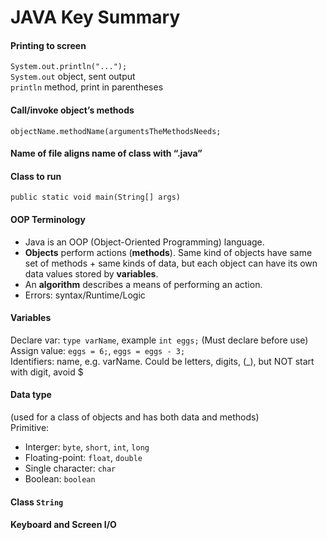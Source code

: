 # JAVA Key Summary

#### Printing to screen
`System.out.println("...");`   
`System.out` object, sent output  
`println` method, print in parentheses

#### Call/invoke object’s methods
`objectName.methodName(argumentsTheMethodsNeeds;`

#### Name of file aligns name of class with “.java”
#### Class to run
`public static void main(String[] args)`

#### OOP Terminology
- Java is an OOP (Object-Oriented Programming) language.
- **Objects** perform actions (**methods**). Same kind of objects have same set of methods + same kinds of data, but each object can have its own data values stored by **variables**. 
- An **algorithm** describes a means of performing an action.
- Errors: syntax/Runtime/Logic
#### Variables
Declare var: `type varName`, example `int eggs;` (Must declare before use)<br>
Assign value: `eggs = 6;`, `eggs = eggs - 3;`<br>
Identifiers: name, e.g. varName. Could be letters, digits, (_), but NOT start with digit, avoid $ <br>
#### Data type
(used for a class of objects and has both data and methods)<br>
Primitive: 
- Interger: `byte`, `short`, `int`, `long`
- Floating-point: `float`, `double`
- Single character: `char`
- Boolean: `boolean`

#### Class `String`<br>

#### Keyboard and Screen I/O

